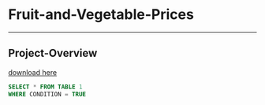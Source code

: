 # Fruit-and-Vegetable-Prices
---

## Project-Overview


[download here](https://www.microsoft.com)


``` SQL
SELECT * FROM TABLE 1
WHERE CONDITION = TRUE
```
